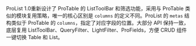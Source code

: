 ProList 1.0重新设计了 ProTable 的 ListToolBar 和筛选功能，采用与 ProTable 类似的模块复用策略，唯一的核心区别是 `columns` 的定义不同。ProList 的 `metas` 结构类似于 ProTable 的 `columns`，指定了对应字段的位置。大部分 API 保持一致，底层复用 ListToolBar、QueryFilter、LightFilter、ProFields，方便 CRUD 组件一键切换 Table 和 List。
